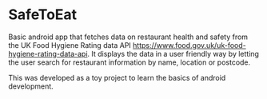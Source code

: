 # SafeToEat

Basic android app that fetches data on restaurant health and safety from the UK Food Hygiene Rating data API https://www.food.gov.uk/uk-food-hygiene-rating-data-api.
It displays the data in a user friendly way by letting the user search for restaurant information by name, location or postcode. 

This was developed as a toy project to learn the basics of android development.
